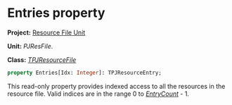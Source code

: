 # Entries property

**Project:** [Resource File Unit](../API.md)

**Unit:** _PJResFile_.

**Class:** _[TPJResourceFile](./TPJResourceFile.md)_

```pascal
property Entries[Idx: Integer]: TPJResourceEntry;
```

This read-only property provides indexed access to all the resources in the resource file. Valid indices are in the range 0 to _[EntryCount](./TPJResourceFile-EntryCount.md)_ - 1.